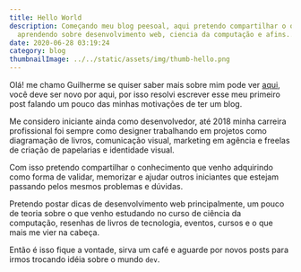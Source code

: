 ```yaml
---
title: Hello World
description: Começando meu blog peesoal, aqui pretendo compartilhar o que venho
  aprendendo sobre desenvolvimento web, ciencia da computação e afins..
date: 2020-06-28 03:19:24
category: blog
thumbnailImage: ../../static/assets/img/thumb-hello.png
---
```

Olá! me chamo Guilherme se quiser saber mais sobre mim pode ver [aqui](https://guisalmeida.com/about), você deve ser novo por aqui, por isso resolvi escrever esse meu primeiro post falando um pouco das minhas motivações de ter um blog.

Me considero iniciante ainda como desenvolvedor, até 2018 minha carreira profissional foi sempre como designer trabalhando em projetos como diagramação de livros, comunicação visual, marketing em agência e freelas de criação de papelarias e identidade visual.

Com isso pretendo compartilhar o conhecimento que venho adquirindo como forma de validar, memorizar e ajudar outros iniciantes que estejam passando pelos mesmos problemas e dúvidas.

Pretendo postar dicas de desenvolvimento web principalmente, um pouco de teoria sobre o que venho estudando no curso de ciência da computação, resenhas de livros de tecnologia, eventos, cursos e o que mais me vier na cabeça.

Então é isso fique a vontade, sirva um café e aguarde por novos posts para irmos trocando idéia sobre o mundo `dev`.

